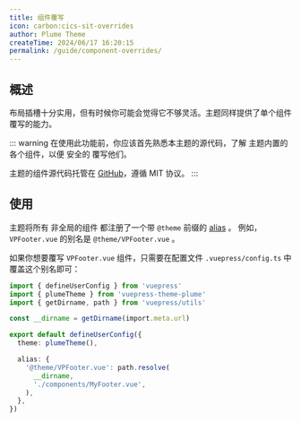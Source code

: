 ```yaml
---
title: 组件覆写
icon: carbon:cics-sit-overrides
author: Plume Theme
createTime: 2024/06/17 16:20:15
permalink: /guide/component-overrides/
---
```


## 概述

布局插槽十分实用，但有时候你可能会觉得它不够灵活。主题同样提供了单个组件覆写的能力。

::: warning
在使用此功能前，你应该首先熟悉本主题的源代码，了解 主题内置的各个组件，以便 安全的 覆写他们。

主题的组件源代码托管在 [GitHub](https://github.com/pengzhanbo/vuepress-theme-plume/tree/main/theme/src/client/components)，遵循 MIT 协议。
:::

## 使用

主题将所有 非全局的组件 都注册了一个带 `@theme` 前缀的 [alias](https://v2.vuepress.vuejs.org/zh/reference/plugin-api.html#alias) 。
例如，`VPFooter.vue` 的别名是 `@theme/VPFooter.vue` 。

如果你想要覆写 `VPFooter.vue` 组件，只需要在配置文件 `.vuepress/config.ts` 中覆盖这个别名即可：

```ts
import { defineUserConfig } from 'vuepress'
import { plumeTheme } from 'vuepress-theme-plume'
import { getDirname, path } from 'vuepress/utils'

const __dirname = getDirname(import.meta.url)

export default defineUserConfig({
  theme: plumeTheme(),

  alias: {
    '@theme/VPFooter.vue': path.resolve(
      __dirname,
      './components/MyFooter.vue',
    ),
  },
})
```
